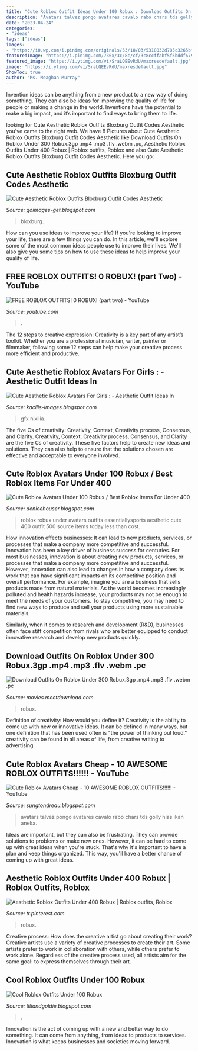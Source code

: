 ```yaml
---
title: "Cute Roblox Outfit Ideas Under 100 Robux : Download Outfits On Roblox Under 300 Robux.3gp .mp4 .mp3 .flv .webm .pc"
description: "Avatars talvez pongo avatares cavalo rabo chars tds golly hias ikan aneka"
date: "2023-04-24"
categories:
- "ideas"
tags: ["ideas"]
images:
- "https://i0.wp.com/i.pinimg.com/originals/53/18/03/5318032d785c3265bf39f850bef39b86.png"
featuredImage: "https://i.pinimg.com/736x/3c/8c/cf/3c8ccffabf5f5bddf6791f01a1680fd6.jpg"
featured_image: "https://i.ytimg.com/vi/SraLQEEvRdU/maxresdefault.jpg"
image: "https://i.ytimg.com/vi/SraLQEEvRdU/maxresdefault.jpg"
ShowToc: true
author: "Ms. Meaghan Murray"
---
```



Invention ideas can be anything from a new product to a new way of doing something. They can also be ideas for improving the quality of life for people or making a change in the world. Inventions have the potential to make a big impact, and it’s important to find ways to bring them to life.

	

		
looking for Cute Aesthetic Roblox Outfits Bloxburg Outfit Codes Aesthetic you've came to the right web. We have 8 Pictures about Cute Aesthetic Roblox Outfits Bloxburg Outfit Codes Aesthetic like Download Outfits On Roblox Under 300 Robux.3gp .mp4 .mp3 .flv .webm .pc, Aesthetic Roblox Outfits Under 400 Robux | Roblox outfits, Roblox and also Cute Aesthetic Roblox Outfits Bloxburg Outfit Codes Aesthetic. Here you go:
		
    
## Cute Aesthetic Roblox Outfits Bloxburg Outfit Codes Aesthetic

<img loading=lazy src="https://i.pinimg.com/originals/97/f5/c4/97f5c479f7b3cb5fb58d7f16908210e6.jpg" onerror="this.onerror=null;this.src='https://tse1.mm.bing.net/th?id=OIP.-rlAQkuRUhXCfIpAV2zPvgHaEJ&amp;pid=15.1';" alt="Cute Aesthetic Roblox Outfits Bloxburg Outfit Codes Aesthetic">

_Source: goimages-get.blogspot.com_

>bloxburg. 

	

How can you use ideas to improve your life?
If you're looking to improve your life, there are a few things you can do. In this article, we'll explore some of the most common ideas people use to improve their lives. We'll also give you some tips on how to use these ideas to help improve your quality of life.

    
## FREE ROBLOX OUTFITS! 0 ROBUX! (part Two) - YouTube

<img loading=lazy src="https://i.ytimg.com/vi/SraLQEEvRdU/maxresdefault.jpg" onerror="this.onerror=null;this.src='https://tse2.mm.bing.net/th?id=OIP.v7LCN1KbLieTojGVFVqwrwHaEK&amp;pid=15.1';" alt="FREE ROBLOX OUTFITS! 0 ROBUX! (part two) - YouTube">

_Source: youtube.com_

>. 

	

The 12 steps to creative expression:
Creativity is a key part of any artist’s toolkit. Whether you are a professional musician, writer, painter or filmmaker, following some 12 steps can help make your creative process more efficient and productive.

    
## Cute Aesthetic Roblox Avatars For Girls : - Aesthetic Outfit Ideas In

<img loading=lazy src="https://i.pinimg.com/736x/3c/8c/cf/3c8ccffabf5f5bddf6791f01a1680fd6.jpg" onerror="this.onerror=null;this.src='https://tse2.mm.bing.net/th?id=OIP.0f2FMss1oFMbATpAnahdKgHaHS&amp;pid=15.1';" alt="Cute Aesthetic Roblox Avatars For Girls : - Aesthetic Outfit Ideas In">

_Source: kacilis-images.blogspot.com_

>gfx nixilia. 

	

The five Cs of creativity: Creativity, Context, Creativity process, Consensus, and Clarity.
Creativity, Context, Creativity process, Consensus, and Clarity are the five Cs of creativity. These five factors help to create new ideas and solutions. They can also help to ensure that the solutions chosen are effective and acceptable to everyone involved.

    
## Cute Roblox Avatars Under 100 Robux / Best Roblox Items For Under 400

<img loading=lazy src="https://image-cdn.essentiallysports.com/wp-content/uploads/20200825214158/roblox-7.jpg" onerror="this.onerror=null;this.src='https://tse2.mm.bing.net/th?id=OIP.nQp6pKEivnS06zKC1YIjjQHaDO&amp;pid=15.1';" alt="Cute Roblox Avatars Under 100 Robux / Best Roblox Items For Under 400">

_Source: denicehouser.blogspot.com_

>roblox robux under avatars outfits essentiallysports aesthetic cute 400 outfit 500 source items today less than cost. 

	

How innovation effects businesses: It can lead to new products, services, or processes that make a company more competitive and successful.
Innovation has been a key driver of business success for centuries. For most businesses, innovation is about creating new products, services, or processes that make a company more competitive and successful. However, innovation can also lead to changes in how a company does its work that can have significant impacts on its competitive position and overall performance.
For example, imagine you are a business that sells products made from natural materials. As the world becomes increasingly polluted and health hazards increase, your products may not be enough to meet the needs of your customers. To stay competitive, you may need to find new ways to produce and sell your products using more sustainable materials.

Similarly, when it comes to research and development (R&D), businesses often face stiff competition from rivals who are better equipped to conduct innovative research and develop new products quickly.

    
## Download Outfits On Roblox Under 300 Robux.3gp .mp4 .mp3 .flv .webm .pc

<img loading=lazy src="https://i.ytimg.com/vi/SE31jySAo6Q/maxresdefault.jpg" onerror="this.onerror=null;this.src='https://tse3.mm.bing.net/th?id=OIP.-PLNwc1Libj1jSuDaJ8-eQHaEK&amp;pid=15.1';" alt="Download Outfits On Roblox Under 300 Robux.3gp .mp4 .mp3 .flv .webm .pc">

_Source: movies.meetdownload.com_

>robux. 

	

Definition of creativity: How would you define it?
Creativity is the ability to come up with new or innovative ideas. It can be defined in many ways, but one definition that has been used often is "the power of thinking out loud." creativity can be found in all areas of life, from creative writing to advertising.

    
## Cute Roblox Avatars Cheap - 10 AWESOME ROBLOX OUTFITS!!!!!! - YouTube

<img loading=lazy src="https://i0.wp.com/i.pinimg.com/originals/53/18/03/5318032d785c3265bf39f850bef39b86.png" onerror="this.onerror=null;this.src='https://tse3.mm.bing.net/th?id=OIP.l2Qn013PZfSfhVCrbf0dTQHaFj&amp;pid=15.1';" alt="Cute Roblox Avatars Cheap - 10 AWESOME ROBLOX OUTFITS!!!!!! - YouTube">

_Source: sungtondreau.blogspot.com_

>avatars talvez pongo avatares cavalo rabo chars tds golly hias ikan aneka. 

	

Ideas are important, but they can also be frustrating. They can provide solutions to problems or make new ones. However, it can be hard to come up with great ideas when you're stuck. That's why it's important to have a plan and keep things organized. This way, you'll have a better chance of coming up with great ideas.

    
## Aesthetic Roblox Outfits Under 400 Robux | Roblox Outfits, Roblox

<img loading=lazy src="https://i.pinimg.com/736x/5d/95/eb/5d95eb63c35a581b5de4482a45c6da04.jpg" onerror="this.onerror=null;this.src='https://tse1.mm.bing.net/th?id=OIP.l8sJLdqAIVPqHlVLC13tIwHaO0&amp;pid=15.1';" alt="Aesthetic Roblox Outfits Under 400 Robux | Roblox outfits, Roblox">

_Source: tr.pinterest.com_

>robux. 

	

Creative process: How does the creative artist go about creating their work?
Creative artists use a variety of creative processes to create their art. Some artists prefer to work in collaboration with others, while others prefer to work alone. Regardless of the creative process used, all artists aim for the same goal: to express themselves through their art.

    
## Cool Roblox Outfits Under 100 Robux

<img loading=lazy src="https://i.pinimg.com/originals/50/aa/8a/50aa8a056ec5a194ae05a55ff2dd53a0.jpg" onerror="this.onerror=null;this.src='https://tse2.mm.bing.net/th?id=OIP.NS2WQJq6eznttNl__ehkswHaNK&amp;pid=15.1';" alt="Cool Roblox Outfits Under 100 Robux">

_Source: titiandgoldie.blogspot.com_

>. 

	

Innovation is the act of coming up with a new and better way to do something. It can come from anything, from ideas to products to services. Innovation is what keeps businesses and societies moving forward.

